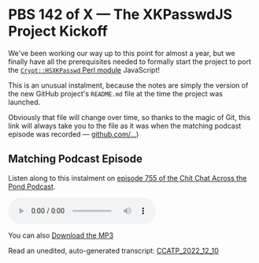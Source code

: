 # PBS 142 of X — The XKPasswdJS Project Kickoff

We've been working our way up to this point for almost a year, but we finally have all the prerequisites needed to formally start the project to port the [`Crypt::HSXKPasswd` Perl module](https://metacpan.org/pod/Crypt::HSXKPasswd) JavaScript!

This is an unusual instalment, because the notes are simply the version of the new GitHub project's `README.md` file at the time the project was launched.

Obviously that file will change over time, so thanks to the magic of Git, this link will always take you to the file as it was when the matching podcast episode was recorded — [github.com/…](https://github.com/bartificer/xkpasswd-js/blob/0371ae8322ad3c37ffbfdcd583c9f262033275f7/README.md))

## Matching Podcast Episode

Listen along to this instalment on [episode 755 of the Chit Chat Across the Pond Podcast](https://www.podfeet.com/blog/2022/12/ccatp-755/).

<audio controls src="https://media.blubrry.com/nosillacast/traffic.libsyn.com/nosillacast/CCATP_2022_12_10.mp3?autoplay=0&loop=0&controls=1">Your browser does not support HTML 5 audio 🙁</audio>

You can also <a href="https://media.blubrry.com/nosillacast/traffic.libsyn.com/nosillacast/CCATP_2022_12_10.mp3" >Download the MP3</a>

Read an unedited, auto-generated transcript:  <a href="https://podfeet.com/transcripts/CCATP_2022_12_10.html">CCATP_2022_12_10</a>

